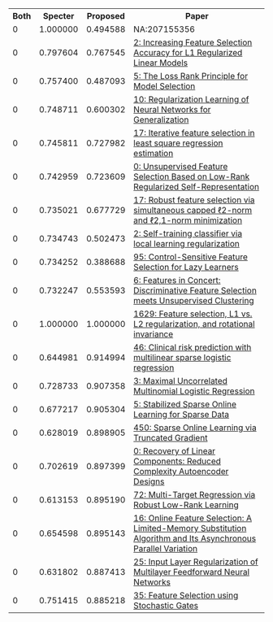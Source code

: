 <html><table><tr>
<th>Both</th>
<th>Specter</th>
<th>Proposed</th>
<th>Paper</th>
</tr>
<tr>
<td>0</td>
<td>1.000000</td>
<td>0.494588</td>
<td>NA:207155356</td>
</tr>
<tr>
<td>0</td>
<td>0.797604</td>
<td>0.767545</td>
<td><a href="https://www.semanticscholar.org/paper/4e004192aa27c4d0c3f60656cf860de103c19bd0">2: Increasing Feature Selection Accuracy for L1 Regularized Linear Models</a></td>
</tr>
<tr>
<td>0</td>
<td>0.757400</td>
<td>0.487093</td>
<td><a href="https://www.semanticscholar.org/paper/189562ef040d87090b18594f3941df9e142b39d7">5: The Loss Rank Principle for Model Selection</a></td>
</tr>
<tr>
<td>0</td>
<td>0.748711</td>
<td>0.600302</td>
<td><a href="https://www.semanticscholar.org/paper/a81409916bdbc5e16df6710d6629ff45de0e2e50">10: Regularization Learning of Neural Networks for Generalization</a></td>
</tr>
<tr>
<td>0</td>
<td>0.745811</td>
<td>0.727982</td>
<td><a href="https://www.semanticscholar.org/paper/cc620ea8338cbb71b15e8ed15628a291cd8bfccd">17: Iterative feature selection in least square regression estimation</a></td>
</tr>
<tr>
<td>0</td>
<td>0.742959</td>
<td>0.723609</td>
<td><a href="https://www.semanticscholar.org/paper/fb861d3262aedf1d8ce4daf89343e3eddb24088b">0: Unsupervised Feature Selection Based on Low-Rank Regularized Self-Representation</a></td>
</tr>
<tr>
<td>0</td>
<td>0.735021</td>
<td>0.677729</td>
<td><a href="https://www.semanticscholar.org/paper/cb7ad13cff6513210938f81798939a1926035707">17: Robust feature selection via simultaneous capped ℓ2-norm and ℓ2,1-norm minimization</a></td>
</tr>
<tr>
<td>0</td>
<td>0.734743</td>
<td>0.502473</td>
<td><a href="https://www.semanticscholar.org/paper/320b3be21a6b6009ec95b908ed3fa74ee235055f">2: Self-training classifier via local learning regularization</a></td>
</tr>
<tr>
<td>0</td>
<td>0.734252</td>
<td>0.388688</td>
<td><a href="https://www.semanticscholar.org/paper/78c9c22f669d9e6b455ba88f936030c397590cac">95: Control-Sensitive Feature Selection for Lazy Learners</a></td>
</tr>
<tr>
<td>0</td>
<td>0.732247</td>
<td>0.553593</td>
<td><a href="https://www.semanticscholar.org/paper/f78714c6e67089696040dd12e24a8b1487e762b8">6: Features in Concert: Discriminative Feature Selection meets Unsupervised Clustering</a></td>
</tr>
<tr>
<td>0</td>
<td>1.000000</td>
<td>1.000000</td>
<td><a href="https://www.semanticscholar.org/paper/ee6275a84962a0ffd6212585e4f7ee7ffb2b068a">1629: Feature selection, L1 vs. L2 regularization, and rotational invariance</a></td>
</tr>
<tr>
<td>0</td>
<td>0.644981</td>
<td>0.914994</td>
<td><a href="https://www.semanticscholar.org/paper/9451ad82c559c0f1cd4e942783214697238d1714">46: Clinical risk prediction with multilinear sparse logistic regression</a></td>
</tr>
<tr>
<td>0</td>
<td>0.728733</td>
<td>0.907358</td>
<td><a href="https://www.semanticscholar.org/paper/a85c6e8941fb3545c4d02591828e0bd7fea1e23c">3: Maximal Uncorrelated Multinomial Logistic Regression</a></td>
</tr>
<tr>
<td>0</td>
<td>0.677217</td>
<td>0.905304</td>
<td><a href="https://www.semanticscholar.org/paper/82616585490603906c23fddf6ceebadf01179223">5: Stabilized Sparse Online Learning for Sparse Data</a></td>
</tr>
<tr>
<td>0</td>
<td>0.628019</td>
<td>0.898905</td>
<td><a href="https://www.semanticscholar.org/paper/eec1451c8964d6e5311ef63c4e2228188e7cdccd">450: Sparse Online Learning via Truncated Gradient</a></td>
</tr>
<tr>
<td>0</td>
<td>0.702619</td>
<td>0.897399</td>
<td><a href="https://www.semanticscholar.org/paper/68976464c4039eb6aee0404fb8bec893e3b89f3b">0: Recovery of Linear Components: Reduced Complexity Autoencoder Designs</a></td>
</tr>
<tr>
<td>0</td>
<td>0.613153</td>
<td>0.895190</td>
<td><a href="https://www.semanticscholar.org/paper/897fd14c419f817997dba99c3d22604f86de3478">72: Multi-Target Regression via Robust Low-Rank Learning</a></td>
</tr>
<tr>
<td>0</td>
<td>0.654598</td>
<td>0.895143</td>
<td><a href="https://www.semanticscholar.org/paper/224c13ad1040a5148613a242ba5f455c9be40744">16: Online Feature Selection: A Limited-Memory Substitution Algorithm and Its Asynchronous Parallel Variation</a></td>
</tr>
<tr>
<td>0</td>
<td>0.631802</td>
<td>0.887413</td>
<td><a href="https://www.semanticscholar.org/paper/48848f65e1d40f0e6790157ba0afbe9e4c30c57d">25: Input Layer Regularization of Multilayer Feedforward Neural Networks</a></td>
</tr>
<tr>
<td>0</td>
<td>0.751415</td>
<td>0.885218</td>
<td><a href="https://www.semanticscholar.org/paper/af71c70fcb50a34d00f3aa858066e1727699773a">35: Feature Selection using Stochastic Gates</a></td>
</tr>
</table></html>
